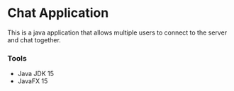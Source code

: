 # Chat Application
This is a java application that allows multiple users to connect to the server and chat together.

### Tools
- Java JDK 15
- JavaFX 15